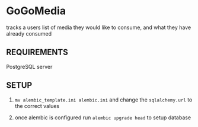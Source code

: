 # GoGoMedia 

tracks a users list of media they would like to consume, and what they have already consumed

## REQUIREMENTS
PostgreSQL server

## SETUP
1. `mv alembic_template.ini alembic.ini`
and change the `sqlalchemy.url` to the correct values

2. once alembic is configured run `alembic upgrade head` to setup database
